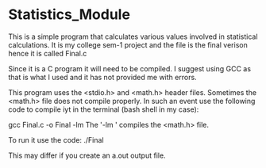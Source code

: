 # Statistics_Module
This is a simple program that calculates various values involved in statistical calculations. 
It is my college sem-1 project and the file is the final verison hence it is called Final.c

Since it is a C program it will need to be compiled. I suggest using GCC as that is what I 
used and it has not provided me with errors.

This program uses the <stdio.h> and <math.h> header files. Sometimes the <math.h> file does 
not compile properly. In such an event use the following code to compile iyt in the 
terminal (bash shell in my case):

gcc Final.c -o Final -lm
The '-lm ' compiles the <math.h> file.

To run it use the code:
  ./Final

This may differ if you create an a.out output file.
